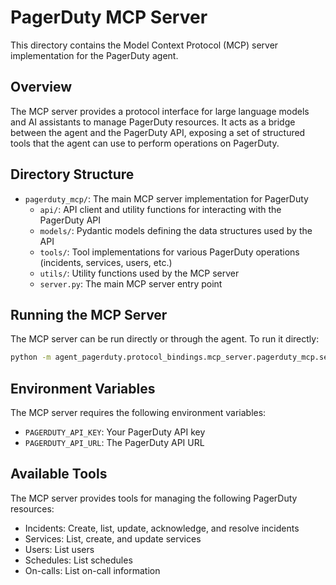 # PagerDuty MCP Server

This directory contains the Model Context Protocol (MCP) server implementation for the PagerDuty agent.

## Overview

The MCP server provides a protocol interface for large language models and AI assistants to manage PagerDuty resources. It acts as a bridge between the agent and the PagerDuty API, exposing a set of structured tools that the agent can use to perform operations on PagerDuty.

## Directory Structure

- `pagerduty_mcp/`: The main MCP server implementation for PagerDuty
  - `api/`: API client and utility functions for interacting with the PagerDuty API
  - `models/`: Pydantic models defining the data structures used by the API
  - `tools/`: Tool implementations for various PagerDuty operations (incidents, services, users, etc.)
  - `utils/`: Utility functions used by the MCP server
  - `server.py`: The main MCP server entry point

## Running the MCP Server

The MCP server can be run directly or through the agent. To run it directly:

```bash
python -m agent_pagerduty.protocol_bindings.mcp_server.pagerduty_mcp.server
```

## Environment Variables

The MCP server requires the following environment variables:

- `PAGERDUTY_API_KEY`: Your PagerDuty API key
- `PAGERDUTY_API_URL`: The PagerDuty API URL

## Available Tools

The MCP server provides tools for managing the following PagerDuty resources:

- Incidents: Create, list, update, acknowledge, and resolve incidents
- Services: List, create, and update services
- Users: List users
- Schedules: List schedules
- On-calls: List on-call information 
